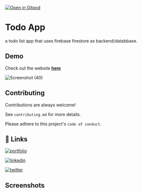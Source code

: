 [![Open in Gitpod](https://gitpod.io/button/open-in-gitpod.svg)](https://gitpod.io/#https://github.com/RakeshSangem/todo-app)


# Todo App

a todo list app that uses firebase firestore as backend/databbase.


## Demo

Check out the website **[here](https://todo-app-by-rakesh.netlify.app)**

![Screenshot (40)](https://user-images.githubusercontent.com/107752425/175771559-388e0bc8-1c33-47aa-a1df-8837c6f5af0f.png)

## Contributing

Contributions are always welcome!

See `contributing.md` for more details.

Please adhere to this project's `code of conduct`.


## 🔗 Links
[![portfolio](https://img.shields.io/badge/my_portfolio-000?style=for-the-badge&logo=ko-fi&logoColor=white)](https://katherinempeterson.com/)

[![linkedin](https://img.shields.io/badge/linkedin-0A66C2?style=for-the-badge&logo=linkedin&logoColor=white)](https://www.linkedin.com/)

[![twitter](https://img.shields.io/badge/twitter-1DA1F2?style=for-the-badge&logo=twitter&logoColor=white)](https://twitter.com/RakeshSangem8)



## Screenshots
